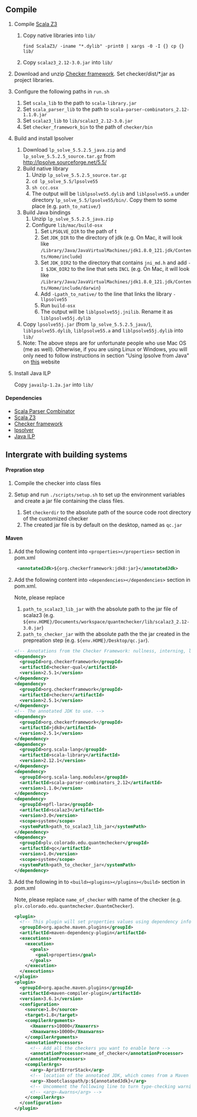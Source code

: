 ## Compile
1. Compile [Scala Z3](https://github.com/epfl-lara/ScalaZ3)

    1. Copy native libraries into `lib/`
    
        `find ScalaZ3/ -iname "*.dylib" -print0 | xargs -0 -I {} cp {} lib/`
    
    2. Copy `scalaz3_2.12-3.0.jar` into `lib/`
2. Download and unzip [Checker framework](https://checkerframework.org/manual/#installation). Set checker/dist/*.jar as project libraries.
3. Configure the following paths in `run.sh`
    1. Set `scala_lib` to the path to `scala-library.jar`
    2. Set `scala_parser_lib` to the path to `scala-parser-combinators_2.12-1.1.0.jar`
    3. Set `scalaz3_lib` to `lib/scalaz3_2.12-3.0.jar`
    4. Set `checker_framework_bin` to the path of `checker/bin`
4. Build and install lpsolver
     1. Download `lp_solve_5.5.2.5_java.zip` and `lp_solve_5.5.2.5_source.tar.gz` from http://lpsolve.sourceforge.net/5.5/
     2. Build native library
         1. Unzip `lp_solve_5.5.2.5_source.tar.gz`
         2. `cd lp_solve_5.5/lpsolve55`
         3. `sh ccc.osx` 
         4. The output will be `liblpsolve55.dylib` and `liblpsolve55.a` under directory `lp_solve_5.5/lpsolve55/bin/`. Copy them to some place (e.g. `path_to_native/`)
     3. Build Java bindings
         1. Unzip `lp_solve_5.5.2.5_java.zip`
         2. Configure `lib/mac/build-osx`
            1. Set `LPSOLVE_DIR` to the path of t
            2. Set `JDK_DIR` to the directory of jdk (e.g. On Mac, it will look like `/Library/Java/JavaVirtualMachines/jdk1.8.0_121.jdk/Contents/Home/include`)
            3. Set `JDK_DIR2` to the directory that contains `jni_md.h` and add `-I $JDK_DIR2` to the line that sets `INCL` (e.g. On Mac, it will look like `/Library/Java/JavaVirtualMachines/jdk1.8.0_121.jdk/Contents/Home/include/darwin`)
            4. Add `-Lpath_to_native/` to the line that links the library `-llpsolve55`
            5. Run `build-osx`
            6. The output will be `liblpsolve55j.jnilib`. Rename it as `liblpsolve55j.dylib`
     4. Copy `lpsolve55j.jar` (from `lp_solve_5.5.2.5_java/`), `liblpsolve55.dylib`, `liblpsolve55.a` and `liblpsolve55j.dylib` into `lib/`
     5. Note: The above steps are for unfortunate people who use Mac OS (me as well). Otherwise, if you are using Linux or Windows, you will only need to follow instructions in section "Using lpsolve from Java" on [this](http://lpsolve.sourceforge.net/5.5/) website
5. Install Java ILP

    Copy `javailp-1.2a.jar` into `lib/`
    
#### Dependencies
- [Scala Parser Combinator](https://github.com/scala/scala-parser-combinators)
- [Scala Z3](https://github.com/epfl-lara/ScalaZ3)
- [Checker framework](https://checkerframework.org/manual/#installation)
- [lpsolver](http://lpsolve.sourceforge.net/5.5/)
- [Java ILP](http://javailp.sourceforge.net/)


## Intergrate with building systems

#### Prepration step
1. Compile the checker into class files
2. Setup and run `./scripts/setup.sh` to set up the environment variables and create a jar file containing the class files.

    1. Set `checkerdir` to the absolute path of the source code root directory of the customized checker
    2. The created jar file is by default on the desktop, named as `qc.jar`

#### Maven

1. Add the following content into `<properties></properties>` section in pom.xml
    ```xml
     <annotatedJdk>${org.checkerframework:jdk8:jar}</annotatedJdk>
     ```
2. Add the following content into `<dependencies></dependencies>` section in pom.xml.

    Note, please replace
    1.  `path_to_scalaz3_lib_jar` with the absolute path to the jar file of scalaz3 (e.g. `${env.HOME}/Documents/workspace/quantmchecker/lib/scalaz3_2.12-3.0.jar`)
    2. `path_to_checker_jar` with the absolute path the the jar created in the prepreation step (e.g. `${env.HOME}/Desktop/qc.jar`).
    ```xml
    <!-- Annotations from the Checker Framework: nullness, interning, locking, ... -->
    <dependency>
      <groupId>org.checkerframework</groupId>
      <artifactId>checker-qual</artifactId>
      <version>2.5.1</version>
    </dependency>
    <dependency>
      <groupId>org.checkerframework</groupId>
      <artifactId>checker</artifactId>
      <version>2.5.1</version>
    </dependency>
    <!-- The annotated JDK to use. -->
    <dependency>
      <groupId>org.checkerframework</groupId>
      <artifactId>jdk8</artifactId>
      <version>2.5.1</version>
    </dependency>
    <dependency>
      <groupId>org.scala-lang</groupId>
      <artifactId>scala-library</artifactId>
      <version>2.12.1</version>
    </dependency>
    <dependency>
      <groupId>org.scala-lang.modules</groupId>
      <artifactId>scala-parser-combinators_2.12</artifactId>
      <version>1.1.0</version>
    </dependency>
    <dependency>
      <groupId>epfl-lara</groupId>
      <artifactId>scalaz3</artifactId>
      <version>3.0</version>
      <scope>system</scope>
      <systemPath>path_to_scalaz3_lib_jar</systemPath>
    </dependency>
    <dependency>
      <groupId>plv.colorado.edu.quantmchecker</groupId>
      <artifactId>qc</artifactId>
      <version>1.0</version>
      <scope>system</scope>
      <systemPath>path_to_checker_jar</systemPath>
    </dependency>
    ```
3. Add the following in to `<build><plugins></plugins></build>` section in pom.xml

    Note, please replace `name_of_checker` with name of the checker (e.g. `plv.colorado.edu.quantmchecker.QuantmChecker`).
    ```xml
    <plugin>
      <!-- This plugin will set properties values using dependency information -->
      <groupId>org.apache.maven.plugins</groupId>
      <artifactId>maven-dependency-plugin</artifactId>
      <executions>
        <execution>
          <goals>
            <goal>properties</goal>
          </goals>
        </execution>
      </executions>
    </plugin>
    <plugin>
      <groupId>org.apache.maven.plugins</groupId>
      <artifactId>maven-compiler-plugin</artifactId>
      <version>3.6.1</version>
      <configuration>
        <source>1.8</source>
        <target>1.8</target>
        <compilerArguments>
          <Xmaxerrs>10000</Xmaxerrs>
          <Xmaxwarns>10000</Xmaxwarns>
        </compilerArguments>
        <annotationProcessors>
          <!-- Add all the checkers you want to enable here -->
          <annotationProcessor>name_of_checker</annotationProcessor>
        </annotationProcessors>
        <compilerArgs>
          <arg>-AprintErrorStack</arg>
          <!-- location of the annotated JDK, which comes from a Maven dependency -->
          <arg>-Xbootclasspath/p:${annotatedJdk}</arg>
          <!-- Uncomment the following line to turn type-checking warnings into errors. -->
          <!-- <arg>-Awarns</arg> -->
        </compilerArgs>
      </configuration>
    </plugin>
    ```